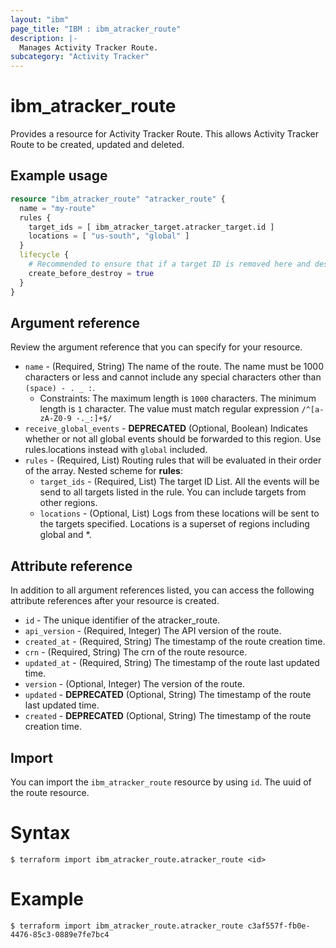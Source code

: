 ```yaml
---
layout: "ibm"
page_title: "IBM : ibm_atracker_route"
description: |-
  Manages Activity Tracker Route.
subcategory: "Activity Tracker"
---
```


# ibm_atracker_route

Provides a resource for Activity Tracker Route. This allows Activity Tracker Route to be created, updated and deleted.

## Example usage

```terraform
resource "ibm_atracker_route" "atracker_route" {
  name = "my-route"
  rules {
    target_ids = [ ibm_atracker_target.atracker_target.id ]
    locations = [ "us-south", "global" ]
  }
  lifecycle {
    # Recommended to ensure that if a target ID is removed here and destroyed in a plan, this is updated first
    create_before_destroy = true
  }
}
```

## Argument reference

Review the argument reference that you can specify for your resource.

* `name` - (Required, String) The name of the route. The name must be 1000 characters or less and cannot include any special characters other than `(space) - . _ :`.
  * Constraints: The maximum length is `1000` characters. The minimum length is `1` character. The value must match regular expression `/^[a-zA-Z0-9 -._:]+$/`
* `receive_global_events` - **DEPRECATED** (Optional, Boolean) Indicates whether or not all global events should be forwarded to this region.  Use rules.locations instead with `global` included.
* `rules` - (Required, List) Routing rules that will be evaluated in their order of the array.
Nested scheme for **rules**:
	* `target_ids` - (Required, List) The target ID List. All the events will be send to all targets listed in the rule. You can include targets from other regions.
	* `locations` - (Optional, List) Logs from these locations will be sent to the targets specified. Locations is a superset of regions including global and *.

## Attribute reference

In addition to all argument references listed, you can access the following attribute references after your resource is created.

* `id` - The unique identifier of the atracker_route.
* `api_version` - (Required, Integer) The API version of the route.
* `created_at` - (Required, String) The timestamp of the route creation time.
* `crn` - (Required, String) The crn of the route resource.
* `updated_at` - (Required, String) The timestamp of the route last updated time.
* `version` - (Optional, Integer) The version of the route.
* `updated` - **DEPRECATED** (Optional, String) The timestamp of the route last updated time.
* `created` - **DEPRECATED** (Optional, String) The timestamp of the route creation time.

## Import

You can import the `ibm_atracker_route` resource by using `id`. The uuid of the route resource.

# Syntax
```
$ terraform import ibm_atracker_route.atracker_route <id>
```

# Example
```
$ terraform import ibm_atracker_route.atracker_route c3af557f-fb0e-4476-85c3-0889e7fe7bc4
```
